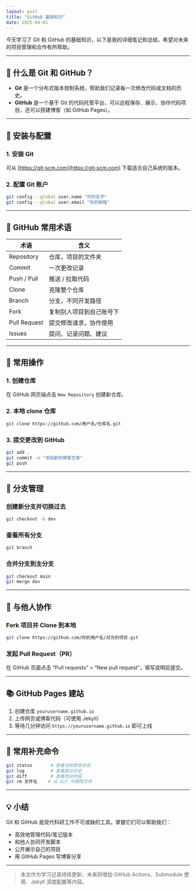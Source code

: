 ```yaml
---
layout: post
title: "GitHub 基础知识"
date: 2025-04-01
---
```


今天学习了 Git 和 GitHub 的基础知识，以下是我的详细笔记和总结，希望对未来的项目管理和合作有所帮助。

---

## 🧠 什么是 Git 和 GitHub？

- **Git** 是一个分布式版本控制系统，帮助我们记录每一次修改代码或文档的历史。
- **GitHub** 是一个基于 Git 的代码托管平台，可以远程保存、展示、协作代码项目，还可以搭建博客（如 GitHub Pages）。

---

## 🧰 安装与配置

### 1. 安装 Git

可从 [https://git-scm.com](https://git-scm.com) 下载适合自己系统的版本。

### 2. 配置 Git 账户

```bash
git config --global user.name "你的名字"
git config --global user.email "你的邮箱"
```

---

## 🔑 GitHub 常用术语

| 术语          | 含义 |
|---------------|------|
| Repository    | 仓库，项目的文件夹 |
| Commit        | 一次更改记录 |
| Push / Pull   | 推送 / 拉取代码 |
| Clone         | 克隆整个仓库 |
| Branch        | 分支，不同开发路径 |
| Fork          | 复制别人项目到自己账号下 |
| Pull Request  | 提交修改请求，协作使用 |
| Issues        | 提问、记录问题、建议 |

---

## 🧪 常用操作

### 1. 创建仓库

在 GitHub 网页端点击 `New Repository` 创建新仓库。

### 2. 本地 clone 仓库

```bash
git clone https://github.com/用户名/仓库名.git
```

### 3. 提交更改到 GitHub

```bash
git add .
git commit -m "添加新的博客文章"
git push
```

---

## 🌿 分支管理

### 创建新分支并切换过去

```bash
git checkout -b dev
```

### 查看所有分支

```bash
git branch
```

### 合并分支到主分支

```bash
git checkout main
git merge dev
```

---

## 🤝 与他人协作

### Fork 项目并 Clone 到本地

```bash
git clone https://github.com/你的用户名/对方的项目.git
```

### 发起 Pull Request（PR）

在 GitHub 页面点击 “Pull requests” > “New pull request”，填写说明后提交。

---

## 📚 GitHub Pages 建站

1. 创建仓库 `yourusername.github.io`
2. 上传网页或博客代码（可使用 Jekyll）
3. 等待几分钟访问 `https://yourusername.github.io` 即可上线

---

## 🧼 常用补充命令

```bash
git status       # 查看当前修改状态
git log          # 查看提交历史
git diff         # 查看改动内容
git rm 文件名    # 从 Git 中删除文件
```

---

## 💡 小结

Git 和 GitHub 是现代科研工作不可或缺的工具。掌握它们可以帮助我们：

- 高效地管理代码/笔记版本
- 和他人协同开发脚本
- 公开展示自己的项目
- 用 GitHub Pages 写博客分享

---

> 本文作为学习记录持续更新，未来将增加 GitHub Actions、Submodule 使用、Jekyll 深度配置等内容。
